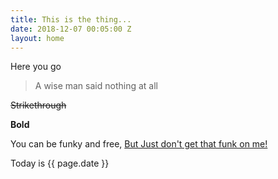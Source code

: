 ```yaml
---
title: This is the thing...
date: 2018-12-07 00:05:00 Z
layout: home
---
```


Here you go

> A wise man said nothing at all

~~Strikethrough~~

**Bold**

You can be funky and free, [But Just don't get that funk on me!]()

Today is {{ page.date }}